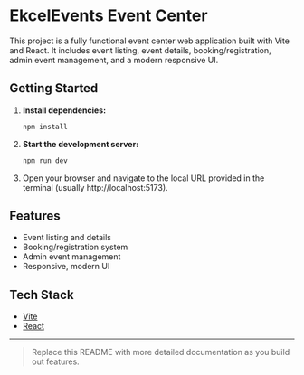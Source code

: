 # EkcelEvents Event Center

This project is a fully functional event center web application built with Vite and React. It includes event listing, event details, booking/registration, admin event management, and a modern responsive UI.

## Getting Started

1. **Install dependencies:**
   ```powershell
   npm install
   ```
2. **Start the development server:**
   ```powershell
   npm run dev
   ```
3. Open your browser and navigate to the local URL provided in the terminal (usually http://localhost:5173).

## Features
- Event listing and details
- Booking/registration system
- Admin event management
- Responsive, modern UI

## Tech Stack
- [Vite](https://vitejs.dev/)
- [React](https://react.dev/)

---

> Replace this README with more detailed documentation as you build out features.
